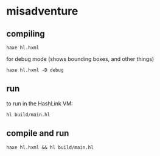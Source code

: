 # misadventure

## compiling

```
haxe hl.hxml
```

for debug mode (shows bounding boxes, and other things)

```
haxe hl.hxml -D debug
```

## run

to run in the HashLink VM:
```
hl build/main.hl
```

## compile and run

```
haxe hl.hxml && hl build/main.hl
```

